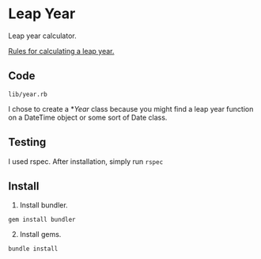 # Leap Year

Leap year calculator.

[Rules for calculating a leap year.](https://www.mathsisfun.com/leap-years.html)

## Code

`lib/year.rb`

I chose to create a **Year* class because you might find a leap year function on a DateTime object or some sort of Date class.

## Testing

I used rspec. After installation, simply run `rspec`

## Install

1. Install bundler.

```
gem install bundler
```

2. Install gems.

```
bundle install
```




